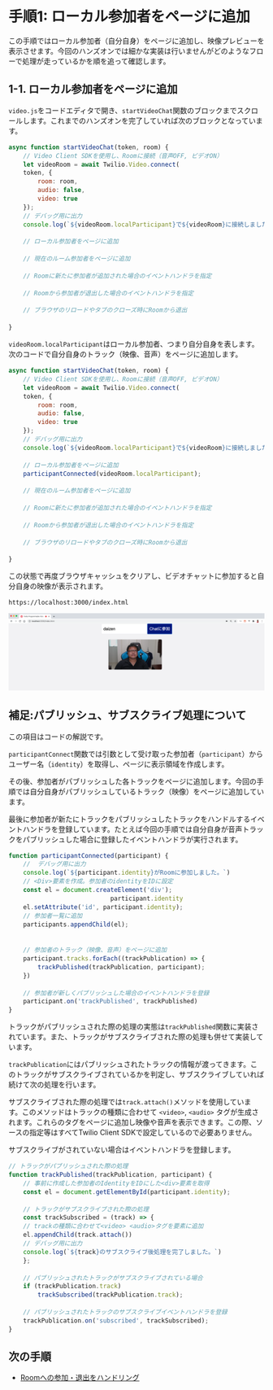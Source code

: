 # 手順1: ローカル参加者をページに追加

この手順ではローカル参加者（自分自身）をページに追加し、映像プレビューを表示させます。今回のハンズオンでは細かな実装は行いませんがどのようなフローで処理が走っているかを順を追って確認します。

## 1-1. ローカル参加者をページに追加

`video.js`をコードエディタで開き、`startVideoChat`関数のブロックまでスクロールします。これまでのハンズオンを完了していれば次のブロックとなっています。

```js
async function startVideoChat(token, room) {
    // Video Client SDKを使用し、Roomに接続（音声OFF, ビデオON）
    let videoRoom = await Twilio.Video.connect(
    token, {
        room: room,
        audio: false,
        video: true
    });
    // デバッグ用に出力
    console.log(`${videoRoom.localParticipant}で${videoRoom}に接続しました`);

    // ローカル参加者をページに追加

    // 現在のルーム参加者をページに追加
    
    // Roomに新たに参加者が追加された場合のイベントハンドラを指定
    
    // Roomから参加者が退出した場合のイベントハンドラを指定
    
    // ブラウザのリロードやタブのクローズ時にRoomから退出

}
```

`videoRoom.localParticipant`はローカル参加者、つまり自分自身を表します。
次のコードで自分自身のトラック（映像、音声）をページに追加します。

```js
async function startVideoChat(token, room) {
    // Video Client SDKを使用し、Roomに接続（音声OFF, ビデオON）
    let videoRoom = await Twilio.Video.connect(
    token, {
        room: room,
        audio: false,
        video: true
    });
    // デバッグ用に出力
    console.log(`${videoRoom.localParticipant}で${videoRoom}に接続しました`);

    // ローカル参加者をページに追加
    participantConnected(videoRoom.localParticipant);

    // 現在のルーム参加者をページに追加

    // Roomに新たに参加者が追加された場合のイベントハンドラを指定
    
    // Roomから参加者が退出した場合のイベントハンドラを指定
    
    // ブラウザのリロードやタブのクローズ時にRoomから退出

}
```

この状態で再度ブラウザキャッシュをクリアし、ビデオチャットに参加すると自分自身の映像が表示されます。

```
https://localhost:3000/index.html
```

![ローカル参加者を追加](../assets/04-add-local-participants.png)


## 補足:パブリッシュ、サブスクライブ処理について

この項目はコードの解説です。

`participantConnect`関数では引数として受け取った参加者（`participant`）からユーザー名（`identity`）を取得し、ページに表示領域を作成します。

その後、参加者がパブリッシュした各トラックをページに追加します。今回の手順では自分自身がパブリッシュしているトラック（映像）をページに追加しています。

 最後に参加者が新たにトラックをパブリッシュしたトラックをハンドルするイベントハンドラを登録しています。たとえば今回の手順では自分自身が音声トラックをパブリッシュした場合に登録したイベントハンドラが実行されます。

```js
function participantConnected(participant) {
    //  デバッグ用に出力
    console.log(`${participant.identity}がRoomに参加しました。`)
    // <Div>要素を作成。参加者のidentityをIDに設定
    const el = document.createElement('div');
                            participant.identity
    el.setAttribute('id', participant.identity);
    // 参加者一覧に追加
    participants.appendChild(el);


    // 参加者のトラック（映像、音声）をページに追加
    participant.tracks.forEach((trackPublication) => {
        trackPublished(trackPublication, participant);
    })

    // 参加者が新しくパブリッシュした場合のイベントハンドラを登録
    participant.on('trackPublished', trackPublished)
}
```

トラックがパブリッシュされた際の処理の実態は`trackPublished`関数に実装されています。また、トラックがサブスクライブされた際の処理も併せて実装しています。

`trackPublication`にはパブリッシュされたトラックの情報が渡ってきます。このトラックがサブスクライブされているかを判定し、サブスクライブしていれば続けて次の処理を行います。

サブスクライブされた際の処理では`track.attach()`メソッドを使用しています。このメソッドはトラックの種類に合わせて `<video>`, `<audio>` タグが生成されます。これらのタグをページに追加し映像や音声を表示できます。この際、ソースの指定等はすべてTwilio Client SDKで設定しているので必要ありません。

サブスクライブがされていない場合はイベントハンドラを登録します。

```js
// トラックがパブリッシュされた際の処理
function trackPublished(trackPublication, participant) {
    // 事前に作成した参加者のIdentityをIDにした<div>要素を取得
    const el = document.getElementById(participant.identity);

    // トラックがサブスクライブされた際の処理
    const trackSubscribed = (track) => {
    // trackの種類に合わせて<video> <audio>タグを要素に追加
    el.appendChild(track.attach())
    // デバッグ用に出力
    console.log(`${track}のサブスクライブ後処理を完了しました。`)
    };

    // パブリッシュされたトラックがサブスクライブされている場合
    if (trackPublication.track)
        trackSubscribed(trackPublication.track);
    
    // パブリッシュされたトラックのサブスクライブイベントハンドラを登録
    trackPublication.on('subscribed', trackSubscribed);
}
```

## 次の手順

- [Roomへの参加・退出をハンドリング](02-Handle-Join-Leave-Participant.md)